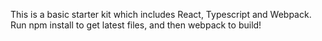 This is a basic starter kit which includes React, Typescript and Webpack. Run npm install to get latest files, and then webpack to build!